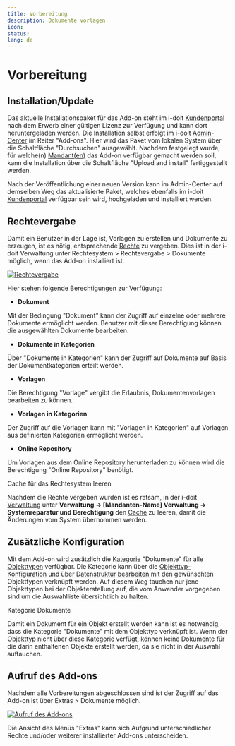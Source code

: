 ```yaml
---
title: Vorbereitung
description: Dokumente vorlagen
icon:
status:
lang: de
---
```


# Vorbereitung

## Installation/Update

Das aktuelle Installationspaket für das Add-on steht im i-doit [Kundenportal](../../administration/kundenportal.md) nach dem Erwerb einer gültigen Lizenz zur Verfügung und kann dort heruntergeladen werden. Die Installation selbst erfolgt im i-doit [Admin-Center](../../administration/admin-center.md) im Reiter "Add-ons". Hier wird das Paket vom lokalen System über die Schaltfläche "Durchsuchen" ausgewählt. Nachdem festgelegt wurde, für welche(n) [Mandant(en)](../../administration/mandantenfaehigkeit.md) das Add-on verfügbar gemacht werden soll, kann die Installation über die Schaltfläche "Upload and install" fertiggestellt werden.

Nach der Veröffentlichung einer neuen Version kann im Admin-Center auf demselben Weg das aktualisierte Paket, welches ebenfalls im i-doit [Kundenportal](../../administration/kundenportal.md) verfügbar sein wird, hochgeladen und installiert werden.

## Rechtevergabe

Damit ein Benutzer in der Lage ist, Vorlagen zu erstellen und Dokumente zu erzeugen, ist es nötig, entsprechende [Rechte](../../effizientes-dokumentieren/rechteverwaltung/index.md) zu vergeben. Dies ist in der i-doit Verwaltung unter Rechtesystem > Rechtevergabe > Dokumente möglich, wenn das Add-on installiert ist.

[![Rechtevergabe](../../assets/images/de/i-doit-add-ons/documents/vorbereitung/1-vor.png)](../../assets/images/de/i-doit-add-ons/documents/vorbereitung/1-vor.png)

Hier stehen folgende Berechtigungen zur Verfügung:

*   **Dokument**

Mit der Bedingung "Dokument" kann der Zugriff auf einzelne oder mehrere Dokumente ermöglicht werden. Benutzer mit dieser Berechtigung können die ausgewählten Dokumente bearbeiten.

*   **Dokumente in Kategorien**

Über "Dokumente in Kategorien" kann der Zugriff auf Dokumente auf Basis der Dokumentkategorien erteilt werden.

*   **Vorlagen**

Die Berechtigung "Vorlage" vergibt die Erlaubnis, Dokumentenvorlagen bearbeiten zu können.

*   **Vorlagen in Kategorien**

Der Zugriff auf die Vorlagen kann mit "Vorlagen in Kategorien" auf Vorlagen aus definierten Kategorien ermöglicht werden.

*   **Online Repository**

Um Vorlagen aus dem Online Repository herunterladen zu können wird die Berechtigung "Online Repository" benötigt.

Cache für das Rechtesystem leeren

Nachdem die Rechte vergeben wurden ist es ratsam, in der i-doit [Verwaltung](../../administration/verwaltung/index.md) unter **Verwaltung → [Mandanten-Name] Verwaltung → Systemreparatur und Berechtigung** den [Cache](../../administration/verwaltung/mandanten-name-verwaltung/systemreparatur-und-bereinigung.md) zu leeren, damit die Änderungen vom System übernommen werden.

## Zusätzliche Konfiguration

Mit dem Add-on wird zusätzlich die [Kategorie](../../grundlagen/struktur-it-dokumentation.md) "Dokumente" für alle [Objekttypen](../../grundlagen/struktur-it-dokumentation.md) verfügbar. Die Kategorie kann über die [Objekttyp-Konfiguration](../../grundlagen/benutzerdefinierte-objekttypen.md) und über [Datenstruktur bearbeiten](../../administration/verwaltung/datenstruktur/datenstruktur-bearbeiten.md) mit den gewünschten Objekttypen verknüpft werden. Auf diesem Weg tauchen nur jene Objekttypen bei der Objekterstellung auf, die vom Anwender vorgegeben sind um die Auswahlliste übersichtlich zu halten.

Kategorie Dokumente

Damit ein Dokument für ein Objekt erstellt werden kann ist es notwendig, dass die Kategorie "Dokumente" mit dem Objekttyp verknüpft ist. Wenn der Objekttyp nicht über diese Kategorie verfügt, können keine Dokumente für die darin enthaltenen Objekte erstellt werden, da sie nicht in der Auswahl auftauchen.

## Aufruf des Add-ons

Nachdem alle Vorbereitungen abgeschlossen sind ist der Zugriff auf das Add-on ist über Extras > Dokumente möglich.

[![Aufruf des Add-ons](../../assets/images/de/i-doit-add-ons/documents/vorbereitung/2-vor.png)](../../assets/images/de/i-doit-add-ons/documents/vorbereitung/2-vor.png)

Die Ansicht des Menüs "Extras" kann sich Aufgrund unterschiedlicher Rechte und/oder weiterer installierter Add-ons unterscheiden.

